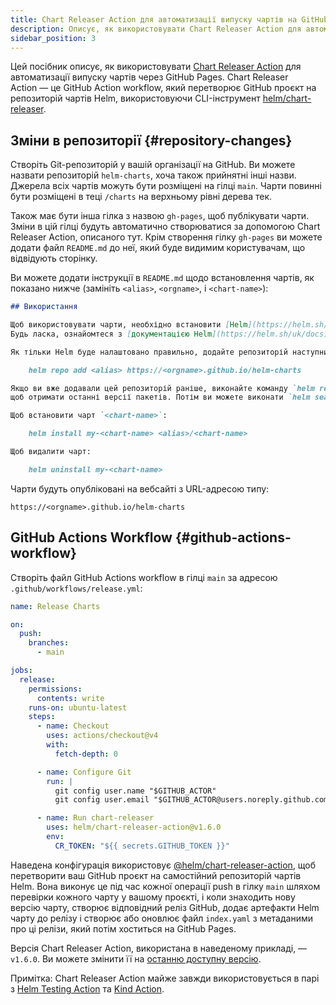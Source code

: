 ```yaml
---
title: Chart Releaser Action для автоматизації випуску чартів на GitHub Pages
description: Описує, як використовувати Chart Releaser Action для автоматизації випуску чартів через GitHub Pages.
sidebar_position: 3
---
```


Цей посібник описує, як використовувати [Chart Releaser Action](https://github.com/marketplace/actions/helm-chart-releaser) для автоматизації випуску чартів через GitHub Pages. Chart Releaser Action — це GitHub Action workflow, який перетворює GitHub проєкт на репозиторій чартів Helm, використовуючи CLI-інструмент [helm/chart-releaser](https://github.com/helm/chart-releaser).

## Зміни в репозиторії {#repository-changes}

Створіть Git-репозиторій у вашій організації на GitHub. Ви можете назвати репозиторій `helm-charts`, хоча також прийнятні інші назви. Джерела всіх чартів можуть бути розміщені на гілці `main`. Чарти повинні бути розміщені в теці `/charts` на верхньому рівні дерева тек.

Також має бути інша гілка з назвою `gh-pages`, щоб публікувати чарти. Зміни в цій гілці будуть автоматично створюватися за допомогою Chart Releaser Action, описаного тут. Крім створення гілку `gh-pages` ви можете додати файл `README.md` до неї, який буде видимим користувачам, що відвідують сторінку.

Ви можете додати інструкції в `README.md` щодо встановлення чартів, як показано нижче (замініть `<alias>`, `<orgname>`, і `<chart-name>`):

```md
## Використання

Щоб використовувати чарти, необхідно встановити [Helm](https://helm.sh/uk).
Будь ласка, ознайомтеся з [документацією Helm](https://helm.sh/uk/docs), щоб розпочати.

Як тільки Helm буде налаштовано правильно, додайте репозиторій наступним чином:

    helm repo add <alias> https://<orgname>.github.io/helm-charts

Якщо ви вже додавали цей репозиторій раніше, виконайте команду `helm repo update`,
щоб отримати останні версії пакетів. Потім ви можете виконати `helm search repo <alias>`, щоб побачити чарти.

Щоб встановити чарт `<chart-name>`:

    helm install my-<chart-name> <alias>/<chart-name>

Щоб видалити чарт:

    helm uninstall my-<chart-name>
```

Чарти будуть опубліковані на вебсайті з URL-адресою типу:

    https://<orgname>.github.io/helm-charts

## GitHub Actions Workflow {#github-actions-workflow}

Створіть файл GitHub Actions workflow в гілці `main` за адресою `.github/workflows/release.yml`:

```yaml
name: Release Charts

on:
  push:
    branches:
      - main

jobs:
  release:
    permissions:
      contents: write
    runs-on: ubuntu-latest
    steps:
      - name: Checkout
        uses: actions/checkout@v4
        with:
          fetch-depth: 0

      - name: Configure Git
        run: |
          git config user.name "$GITHUB_ACTOR"
          git config user.email "$GITHUB_ACTOR@users.noreply.github.com"

      - name: Run chart-releaser
        uses: helm/chart-releaser-action@v1.6.0
        env:
          CR_TOKEN: "${{ secrets.GITHUB_TOKEN }}"
```

Наведена конфігурація використовує [@helm/chart-releaser-action](https://github.com/helm/chart-releaser-action), щоб перетворити ваш GitHub проєкт на самостійний репозиторій чартів Helm. Вона виконує це під час кожної операції push в гілку `main` шляхом перевірки кожного чарту у вашому проєкті, і коли знаходить нову версію чарту, створює відповідний реліз GitHub, додає артефакти Helm чарту до релізу і створює або оновлює файл `index.yaml` з метаданими про ці релізи, який потім хоститься на GitHub Pages.

Версія Chart Releaser Action, використана в наведеному прикладі, — `v1.6.0`. Ви можете змінити її на [останню доступну версію](https://github.com/helm/chart-releaser-action/releases).

Примітка: Chart Releaser Action майже завжди використовується в парі з [Helm Testing Action](https://github.com/marketplace/actions/helm-chart-testing) та [Kind Action](https://github.com/marketplace/actions/kind-cluster).
